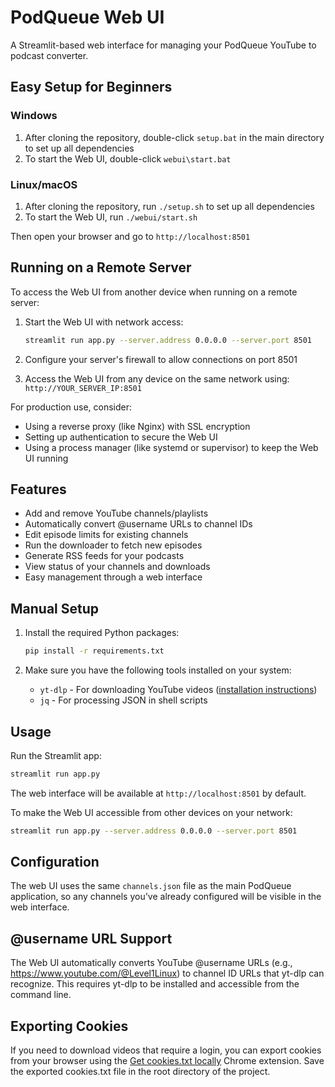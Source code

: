 # PodQueue Web UI

A Streamlit-based web interface for managing your PodQueue YouTube to podcast converter.

## Easy Setup for Beginners

### Windows
1. After cloning the repository, double-click `setup.bat` in the main directory to set up all dependencies
2. To start the Web UI, double-click `webui\start.bat`

### Linux/macOS
1. After cloning the repository, run `./setup.sh` to set up all dependencies
2. To start the Web UI, run `./webui/start.sh`

Then open your browser and go to `http://localhost:8501`

## Running on a Remote Server

To access the Web UI from another device when running on a remote server:

1. Start the Web UI with network access:
   ```bash
   streamlit run app.py --server.address 0.0.0.0 --server.port 8501
   ```

2. Configure your server's firewall to allow connections on port 8501

3. Access the Web UI from any device on the same network using:
   `http://YOUR_SERVER_IP:8501`

For production use, consider:
- Using a reverse proxy (like Nginx) with SSL encryption
- Setting up authentication to secure the Web UI
- Using a process manager (like systemd or supervisor) to keep the Web UI running

## Features

- Add and remove YouTube channels/playlists
- Automatically convert @username URLs to channel IDs
- Edit episode limits for existing channels
- Run the downloader to fetch new episodes
- Generate RSS feeds for your podcasts
- View status of your channels and downloads
- Easy management through a web interface

## Manual Setup

1. Install the required Python packages:
   ```bash
   pip install -r requirements.txt
   ```

2. Make sure you have the following tools installed on your system:
   - `yt-dlp` - For downloading YouTube videos ([installation instructions](https://github.com/yt-dlp/yt-dlp#installation))
   - `jq` - For processing JSON in shell scripts

## Usage

Run the Streamlit app:
```bash
streamlit run app.py
```

The web interface will be available at `http://localhost:8501` by default.

To make the Web UI accessible from other devices on your network:
```bash
streamlit run app.py --server.address 0.0.0.0 --server.port 8501
```

## Configuration

The web UI uses the same `channels.json` file as the main PodQueue application, so any channels you've already configured will be visible in the web interface.

## @username URL Support

The Web UI automatically converts YouTube @username URLs (e.g., https://www.youtube.com/@Level1Linux) to channel ID URLs that yt-dlp can recognize. This requires yt-dlp to be installed and accessible from the command line.

## Exporting Cookies

If you need to download videos that require a login, you can export cookies from your browser using the [Get cookies.txt locally](https://chromewebstore.google.com/detail/get-cookiestxt-locally/cclelndahbckbenkjhflpdbgdldlbecc) Chrome extension. Save the exported cookies.txt file in the root directory of the project.
